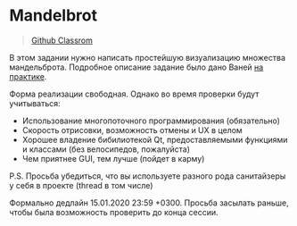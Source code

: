 # Mandelbrot

> [Github Classrom](https://classroom.github.com/a/oyIMhqF3)

В этом задании нужно написать простейшую визуализацию множества мандельброта. Подробное описание задание было 
дано Ваней [на практике](https://www.youtube.com/watch?v=JcEOi9Pg7V4).

Форма реализации свободная. Однако во время проверки будут учитываться:  
* Использование многопоточного программирования (обязательно)
* Скорость отрисовки, возможность отмены и UX в целом
* Хорошее владение бибилиотекой Qt, предоставляемыми функциями и классами (без велосипедов, пожалуйста)
* Чем приятнее GUI, тем лучше (пойдет в карму)

P.S. Просьба убедиться, что вы используете разного рода санитайзеры у себя в проекте (thread в том числе)

Формально дедлайн 15.01.2020 23:59 +0300. Просьба засылать раньше, чтобы была возможность проверить до конца сессии.
